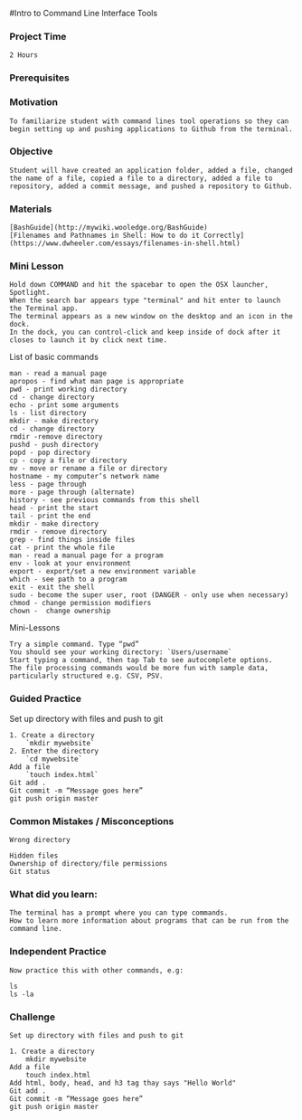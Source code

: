 #Intro to Command Line Interface Tools

### Project Time

	2 Hours

### Prerequisites


### Motivation

	To familiarize student with command lines tool operations so they can begin setting up and pushing applications to Github from the terminal.

### Objective

	Student will have created an application folder, added a file, changed the name of a file, copied a file to a directory, added a file to repository, added a commit message, and pushed a repository to Github.

### Materials

	[BashGuide](http://mywiki.wooledge.org/BashGuide)
	[Filenames and Pathnames in Shell: How to do it Correctly](https://www.dwheeler.com/essays/filenames-in-shell.html)

### Mini Lesson

	Hold down COMMAND and hit the spacebar to open the OSX launcher, Spotlight.
	When the search bar appears type "terminal" and hit enter to launch the Terminal app.
	The terminal appears as a new window on the desktop and an icon in the dock.
	In the dock, you can control-click and keep inside of dock after it closes to launch it by click next time.

List of basic commands

	man - read a manual page
	apropos - find what man page is appropriate
	pwd - print working directory
	cd - change directory
	echo - print some arguments
	ls - list directory
	mkdir - make directory
	cd - change directory
	rmdir -remove directory
	pushd - push directory
	popd - pop directory
	cp - copy a file or directory
	mv - move or rename a file or directory
	hostname - my computer’s network name
	less - page through
	more - page through (alternate)
	history - see previous commands from this shell
	head - print the start
	tail - print the end
	mkdir - make directory
	rmdir - remove directory
	grep - find things inside files
	cat - print the whole file
	man - read a manual page for a program
	env - look at your environment
	export - export/set a new environment variable
	which - see path to a program
	exit - exit the shell
	sudo - become the super user, root (DANGER - only use when necessary)
	chmod - change permission modifiers
	chown -  change ownership

Mini-Lessons

	Try a simple command. Type “pwd”
	You should see your working directory: `Users/username`
	Start typing a command, then tap Tab to see autocomplete options.
	The file processing commands would be more fun with sample data, particularly structured e.g. CSV, PSV.

### Guided Practice

Set up directory with files and push to git

	1. Create a directory
		`mkdir mywebsite`
	2. Enter the directory
	    `cd mywebsite`
	Add a file
		`touch index.html`
	Git add .
	Git commit -m “Message goes here”
	git push origin master

### Common Mistakes / Misconceptions

	Wrong directory

	Hidden files
	Ownership of directory/file permissions
	Git status

### What did you learn:

	The terminal has a prompt where you can type commands.
	How to learn more information about programs that can be run from the command line.

### Independent Practice

	Now practice this with other commands, e.g:

	ls
	ls -la

### Challenge

	Set up directory with files and push to git

	1. Create a directory
		mkdir mywebsite
	Add a file
		touch index.html
	Add html, body, head, and h3 tag thay says "Hello World"
	Git add .
	Git commit -m “Message goes here”
	git push origin master

